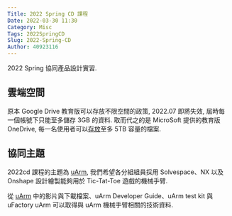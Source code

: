 ```yaml
---
Title: 2022 Spring CD 課程
Date: 2022-03-30 11:30
Category: Misc
Tags: 2022SpringCD
Slug: 2022-Spring-CD
Author: 40923116
---
```


2022 Spring 協同產品設計實習.

<!-- PELICAN_END_SUMMARY -->

雲端空間
----

原本 Google Drive 教育版可以存放不限空間的政策, 2022.07 即將失效, 屆時每一個帳號下只能至多儲存 3GB 的資料. 取而代之的是 MicroSoft 提供的教育版 OneDrive, 每一名使用者可以[存放]至多 5TB 容量的檔案.

[存放]: https://nfucc.nfu.edu.tw/?p=19287


協同主題
----

2022cd 課程的主題為 [uArm], 我們希望各分組組員採用 Solvespace、NX 以及 Onshape 設計繪製能夠用於 Tic-Tat-Toe 遊戲的機械手臂.

從 [uArm] 中的影片與下載檔案、uArm Developer Guide、uArm test kit 與 uFactory uArm 可以取得與 uArm 機械手臂相關的技術資料.

[uArm]: https://www.youtube.com/watch?v=OqPVK__z9Ek

